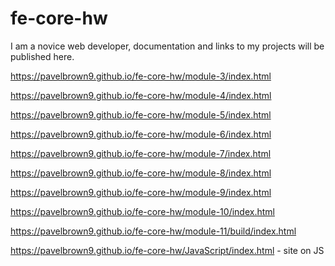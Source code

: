 # fe-core-hw
I am a novice web developer, documentation and links to my projects will be published here.

https://pavelbrown9.github.io/fe-core-hw/module-3/index.html

https://pavelbrown9.github.io/fe-core-hw/module-4/index.html

https://pavelbrown9.github.io/fe-core-hw/module-5/index.html

https://pavelbrown9.github.io/fe-core-hw/module-6/index.html

https://pavelbrown9.github.io/fe-core-hw/module-7/index.html

https://pavelbrown9.github.io/fe-core-hw/module-8/index.html

https://pavelbrown9.github.io/fe-core-hw/module-9/index.html

https://pavelbrown9.github.io/fe-core-hw/module-10/index.html

https://pavelbrown9.github.io/fe-core-hw/module-11/build/index.html

https://pavelbrown9.github.io/fe-core-hw/JavaScript/index.html - site on JS
